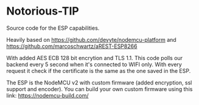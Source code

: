 # Notorious-TIP

Source code for the ESP capabilities.

Heavily based on https://github.com/devyte/nodemcu-platform and https://github.com/marcoschwartz/aREST-ESP8266

With added AES ECB 128 bit encrytion and TLS 1.1. This code polls our backend every 5 second when it's connected to WIFI only. With every request it check if the certificate is the same as the one saved in the ESP.

The ESP is the NodeMCU v2 with custom firmware (added encryption, ssl support and encoder). You can build your own custom firmware using this link: https://nodemcu-build.com/


